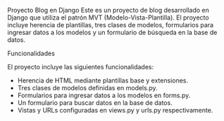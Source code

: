 Proyecto Blog en Django
Este es un proyecto de blog desarrollado en Django que utiliza el patrón MVT (Modelo-Vista-Plantilla). El proyecto incluye herencia de plantillas, tres clases de modelos, formularios para ingresar datos a los modelos y un formulario de búsqueda en la base de datos.

Funcionalidades

El proyecto incluye las siguientes funcionalidades:

- Herencia de HTML mediante plantillas base y extensiones.
- Tres clases de modelos definidas en models.py.
- Formularios para ingresar datos a los modelos en forms.py.
- Un formulario para buscar datos en la base de datos.
- Vistas y URLs configuradas en views.py y urls.py respectivamente.


